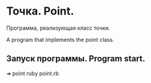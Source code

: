 # Точка. Point.

Программа, реализующая класс точки.

A program that implements the point class.

## Запуск программы. Program start.

➜  point ruby point.rb